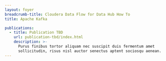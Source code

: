 ```yaml
---
layout: foyer
breadcrumb-title: Cloudera Data Flow for Data Hub How To
title: Apache Kafka

publications:
  - title: Publication TBD
    url: publication-tbd/index.html
    description: >-
      Purus finibus tortor aliquam nec suscipit duis fermentum amet
      sollicitudin, risus nisl auctor senectus aptent sociosqu aenean.
---
```

